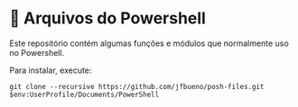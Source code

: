 # 🎃 Arquivos do Powershell

Este repositório contém algumas funções e módulos que normalmente uso no Powershell.

Para instalar, execute:

```
git clone --recursive https://github.com/jfbueno/posh-files.git $env:UserProfile/Documents/PowerShell
```


